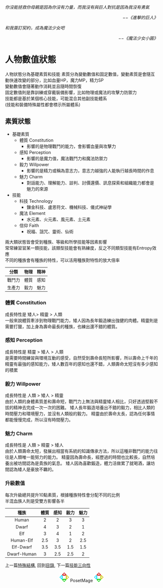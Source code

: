 *你沒能拯救你母親是因為你沒有力量，而我沒有與巨人對抗是因為我沒有勇氣*  
<p align="right"><i>−−《進擊的巨人》</i></p>

*和我簽訂契約，成為魔法少女吧*  
<p align="right"><i>−−《魔法少女小圓》</i></p>


# 人物數值狀態
人物狀態分為基礎素質和技能
素質分為變動數值和固定數值，變動素質是會隨互動快速改變的部分，比如血量HP，魔力MP，精力SP  
變動數值會隨著動作消耗並且隨時間恢復  
固定數值則是靠訓練或穿戴裝備影響，比如物理或魔法的攻擊力防禦力  
技能都是基於某個核心技能，可能混合其他副技能體系  
(技能和裝備特殊屬性都會標示所屬體系)    

## 素質狀態
  * 基礎素質
    * 體質 Constitution
      * 影響的是物理戰鬥的能力，會影響血量與攻擊力
    * 感知 Perception
      * 影響的是魔力值，魔法戰鬥力和魔法防禦力
    * 毅力 Willpower
      * 影響的是精力或稱為意志力，意志力越強的人能執行越長時間的作息
    * 魅力 Charm
      * 對話能力、理解能力、談判、討價還價、訊息探索和組織能力都會是魅力的來源
  * 技能
    * 科技 Technology
      * 鍊金科技、盧恩符文、機械科技、儀式神祕學
    * 魔法 Element
      * 水元素、火元素、風元素、土元素
    * 信仰 Faith
      * 祝福、詛咒、靈術、仙術


兩大類狀態皆會受到種族、等級和所學技能等因素影響  
常常練習習某一類技能，該類型技能會有熟練度，反之不同類型技能有Entropy效應  
不同的種族會有種族的特性，可以活用種族對特性的放大倍率  

分類 | 物理| 精神
:--:|:--:|:--:
戰鬥力 | 體質 | 感知
生產力 | 毅力 | 魅力 


### 體質 Constitution
成長特性是 矮人> 精靈 > 人類  
一般來說體質牽涉到物理戰鬥能力，矮人因為長年鍛造練出強健的肉體。精靈則是需要打獵，加上身為壽命最長的種族，也練出還不錯的體質。

### 感知 Perception
成長特性是 精靈 > 矮人 > 人類  
是需要時間練習與環境互動的感受，自然受到壽命長短所影響，所以壽命上千年的精靈有最強的感知能力，矮人數百年的感知也還不錯，人類壽命太短沒有多少感知的積累

### 毅力 Willpower
成長特性是 人類 > 矮人 > 精靈  
由於人類的身體素質差和壽命短，戰鬥力上無法與精靈矮人相比，只好透過堅毅不拔的精神去完成一次一次的困難。
矮人長年鍛造培養出不錯的毅力，相比人類的時間壓力和環境壓力，並沒有人類般的毅力。
精靈由於壽命太長，認為任何事情都能慢慢完成，所以沒有時間壓力。

### 魅力 Charm
成長特性是 人類 > 精靈 > 矮人  
由於人類壽命太短，發展出相當有系統的知識傳承方法，所以這種非戰鬥的能力往往是人類唯一能努力的能力。
精靈因為壽命長，經歷過的時間也比較長，自然培養出被坊間認為是貴族的氣息。
矮人因為喜歡鍛造，體力活做累了就喝酒，讓坊間認為矮人是豪放不羈的。

### 升級數值
每次升級總共提升10點素質，根據種族特性會分配不同的比例  
半混血族人則是受雙方影響各半  


種族 | 體質 | 感知 | 毅力 | 魅力 
:--:|:--:|:--:|:--:|:--: 
Human | 2| 2| 3| 3
Dwarf | 4| 3| 2| 1
Elf | 3| 4| 1| 2
Human-Elf | 2.5| 3| 2| 2.5
Elf-Dwarf | 3.5| 3.5| 1.5| 1.5
Dwarf-Human | 3| 2.5| 2.5| 2




上一篇[特殊結構](../Peculiar), 
回到[目錄](/#ch-3-god-view), 
下一篇[技能三向性](../Triality)


<p align="center"><img src="/Icon/New/PosetMage_t.png" Height="32" /> PosetMage <img src="/Icon/New/PosetMage_t.png" Height="32" /></p>
